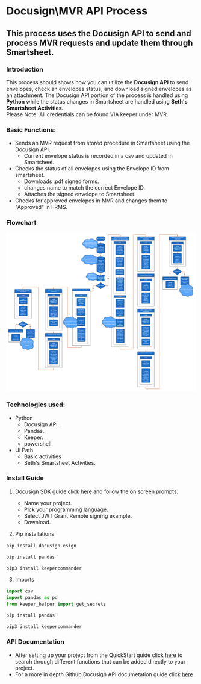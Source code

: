 # Docusign\MVR API Process

## This process uses the Docusign API to send and process MVR requests and update them through Smartsheet.

### Introduction

This process should shows how you can utilize the **Docusign API** to send envelopes, check an envelopes status, and download signed envelopes as an attachment. The Docusign API portion of the process is handled using **Python** while the status changes in Smartsheet are handled using **Seth's Smartsheet Activities.** <br />
Please Note: All credentials can be found VIA keeper under MVR.

### Basic Functions:

- Sends an MVR request from stored procedure in Smartsheet using the Docusign API.
  - Current envelope status is recorded in a csv and updated in Smartsheet.
- Checks the status of all envelopes using the Envelope ID from smartsheet.
  - Downloads .pdf signed forms.
  - changes name to match the correct Envelope ID.
  - Attaches the signed envelope to Smartsheet.
- Checks for approved envelopes in MVR and changes them to "Approved" in FRMS.

### Flowchart

![LucidChart Diagram](MVR%20Process%20Flowchart.jpg)

### Technologies used:

- Python
  - Docusign API.
  - Pandas.
  - Keeper.
  - powershell.
- Ui Path
  - Basic activities
  - Seth's Smartsheet Activities.

### Install Guide

1. Docusign SDK guide click [here](https://developers.docusign.com/docs/esign-rest-api/quickstart/) and follow the on screen prompts.

   - Name your project.
   - Pick your programming language.
   - Select JWT Grant Remote signing example.
   - Download.

2. Pip installations

```
pip install docusign-esign
```
```
pip install pandas
```

```
pip3 install keepercommander
```

3. Imports

```python
import csv
import pandas as pd
from keeper_helper import get_secrets
```

```
pip install pandas
```

```
pip3 install keepercommander
```

### API Documentation

- After setting up your project from the QuickStart guide click [here](https://developers.docusign.com/docs/esign-rest-api/how-to/) to search through different functions that can be added directly to your project.
- For a more in depth Github Docusign API documetation guide click [here](https://docusign.github.io/docusign-esign-python-client/docusign_esign/apis/envelopes_api.html)
